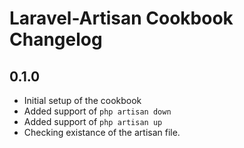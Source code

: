 # Laravel-Artisan Cookbook Changelog

## 0.1.0
* Initial setup of the cookbook
* Added support of `php artisan down`
* Added support of `php artisan up`
* Checking existance of the artisan file.
